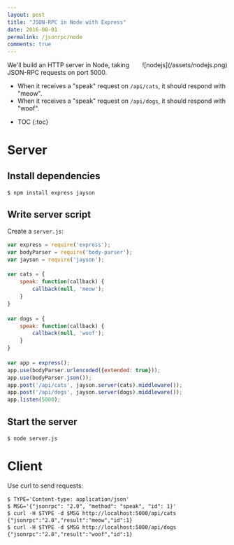 ```yaml
---
layout: post
title: "JSON-RPC in Node with Express"
date: 2016-08-01
permalink: /jsonrpc/node
comments: true
---
```

<div style="float: right" markdown="1">
![nodejs](/assets/nodejs.png)
</div>

We'll build an HTTP server in Node, taking JSON-RPC requests on port 5000.

- When it receives a "speak" request on `/api/cats`, it should respond with "meow".
- When it receives a "speak" request on `/api/dogs`, it should respond with "woof".

* TOC
{:toc}

Server
======

Install dependencies
--------------------

``` shell
$ npm install express jayson
```

Write server script
-------------------

Create a `server.js`:

```javascript
var express = require('express');
var bodyParser = require('body-parser');
var jayson = require('jayson');

var cats = {
    speak: function(callback) {
        callback(null, 'meow');
    }
}

var dogs = {
    speak: function(callback) {
        callback(null, 'woof');
    }
}

var app = express();
app.use(bodyParser.urlencoded({extended: true}));
app.use(bodyParser.json());
app.post('/api/cats', jayson.server(cats).middleware());
app.post('/api/dogs', jayson.server(dogs).middleware());
app.listen(5000);
```

Start the server
----------------

``` shell
$ node server.js
```

Client
======

Use curl to send requests:

```shell
$ TYPE='Content-type: application/json'
$ MSG='{"jsonrpc": "2.0", "method": "speak", "id": 1}'
$ curl -H $TYPE -d $MSG http://localhost:5000/api/cats
{"jsonrpc":"2.0","result":"meow","id":1}
$ curl -H $TYPE -d $MSG http://localhost:5000/api/dogs
{"jsonrpc":"2.0","result":"woof","id":1}
```

